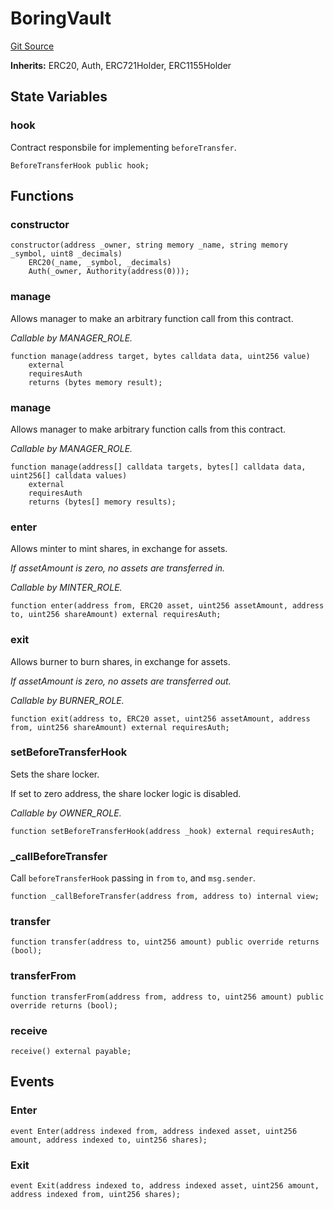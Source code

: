 # BoringVault
[Git Source](https://github.com/Level-Money/contracts/blob/cdcafc63c9abdb8c667176cf6dd45d63276ad690/src/v1/vaults/base/BoringVault.sol)

**Inherits:**
ERC20, Auth, ERC721Holder, ERC1155Holder


## State Variables
### hook
Contract responsbile for implementing `beforeTransfer`.


```solidity
BeforeTransferHook public hook;
```


## Functions
### constructor


```solidity
constructor(address _owner, string memory _name, string memory _symbol, uint8 _decimals)
    ERC20(_name, _symbol, _decimals)
    Auth(_owner, Authority(address(0)));
```

### manage

Allows manager to make an arbitrary function call from this contract.

*Callable by MANAGER_ROLE.*


```solidity
function manage(address target, bytes calldata data, uint256 value)
    external
    requiresAuth
    returns (bytes memory result);
```

### manage

Allows manager to make arbitrary function calls from this contract.

*Callable by MANAGER_ROLE.*


```solidity
function manage(address[] calldata targets, bytes[] calldata data, uint256[] calldata values)
    external
    requiresAuth
    returns (bytes[] memory results);
```

### enter

Allows minter to mint shares, in exchange for assets.

*If assetAmount is zero, no assets are transferred in.*

*Callable by MINTER_ROLE.*


```solidity
function enter(address from, ERC20 asset, uint256 assetAmount, address to, uint256 shareAmount) external requiresAuth;
```

### exit

Allows burner to burn shares, in exchange for assets.

*If assetAmount is zero, no assets are transferred out.*

*Callable by BURNER_ROLE.*


```solidity
function exit(address to, ERC20 asset, uint256 assetAmount, address from, uint256 shareAmount) external requiresAuth;
```

### setBeforeTransferHook

Sets the share locker.

If set to zero address, the share locker logic is disabled.

*Callable by OWNER_ROLE.*


```solidity
function setBeforeTransferHook(address _hook) external requiresAuth;
```

### _callBeforeTransfer

Call `beforeTransferHook` passing in `from` `to`, and `msg.sender`.


```solidity
function _callBeforeTransfer(address from, address to) internal view;
```

### transfer


```solidity
function transfer(address to, uint256 amount) public override returns (bool);
```

### transferFrom


```solidity
function transferFrom(address from, address to, uint256 amount) public override returns (bool);
```

### receive


```solidity
receive() external payable;
```

## Events
### Enter

```solidity
event Enter(address indexed from, address indexed asset, uint256 amount, address indexed to, uint256 shares);
```

### Exit

```solidity
event Exit(address indexed to, address indexed asset, uint256 amount, address indexed from, uint256 shares);
```

